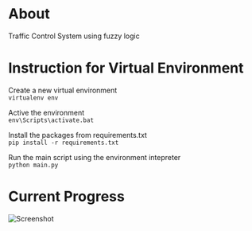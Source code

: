 # About
Traffic Control System using fuzzy logic

# Instruction for Virtual Environment
Create a new virtual environment  
`virtualenv env`

Active the environment  
`env\Scripts\activate.bat`

Install the packages from requirements.txt  
`pip install -r requirements.txt`

Run the main script using the environment intepreter  
`python main.py`

# Current Progress
![Screenshot](https://github.com/woo-chia-wei/traffic-fuzzy-control/blob/master/images/recording/01.gif)
